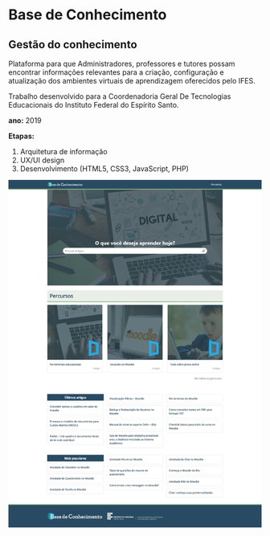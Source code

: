 # Base de Conhecimento
## Gestão do conhecimento

Plataforma para que Administradores, professores e tutores possam encontrar informações relevantes para a criação, configuração e atualização dos ambientes virtuais de aprendizagem oferecidos pelo IFES.

Trabalho desenvolvido para a Coordenadoria Geral De Tecnologias Educacionais do Instituto Federal do Espírito Santo.

**ano:** 2019

**Etapas:**
1. Arquitetura de informação
2. UX/UI design
3. Desenvolvimento (HTML5, CSS3, JavaScript, PHP) 

![Alt ou título da imagem](/baseconhecimento.png)

